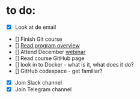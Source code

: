 # to do:

- [x] Look at de email
- [] Finish Git course
- [] [Read program overview](https://datatalks.club/blog/data-engineering-zoomcamp.html)
- [] Attend December [webinar](https://mail.google.com/mail/u/0/#inbox/FMfcgzGwHxqHXvNWDWqDHJctFvvvPMJH)
- [] Read course GitHub page
- [] look in to Docker - what is it, what does it do?
- [] GitHub codespace - get familiar?
- [x] Join Slack channel
- [x] Join Telegram channel